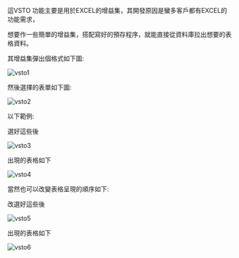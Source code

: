這VSTO 功能主要是用於EXCEL的增益集，其開發原因是蠻多客戶都有EXCEL的功能需求，

想要作一些簡單的增益集，搭配寫好的預存程序，就能直接從資料庫拉出想要的表格資料。

其增益集彈出個格式如下圖:

![vsto1](https://github.com/user-attachments/assets/8de1b0bb-e81d-418f-903f-2a9b90d9f7b9)

然後選擇的表單如下圖:

![vsto2](https://github.com/user-attachments/assets/288b96af-4f5c-4345-877a-11fbe504a137)

以下範例:

選好這些後

![vsto3](https://github.com/user-attachments/assets/779e45c8-494f-4815-a27b-7e7b865e9492)

出現的表格如下

![vsto4](https://github.com/user-attachments/assets/a7ab1a9a-a507-453d-a666-e6e9c33a076a)



當然也可以改變表格呈現的順序如下:

改選好這些後

![vsto5](https://github.com/user-attachments/assets/452e5a3d-0660-4e8f-8640-32249a7eac20)

出現的表格如下

![vsto6](https://github.com/user-attachments/assets/cc1a912c-2e55-4f86-b96b-c13ccd8eb50a)
